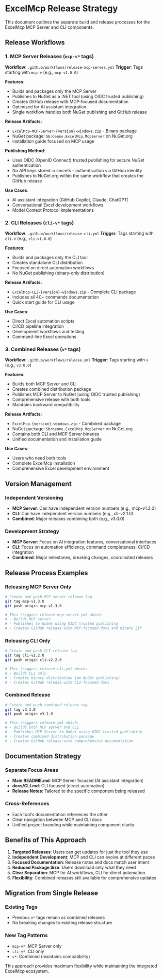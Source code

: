 # ExcelMcp Release Strategy

This document outlines the separate build and release processes for the ExcelMcp MCP Server and CLI components.

## Release Workflows

### 1. MCP Server Releases (`mcp-v*` tags)

**Workflow**: `.github/workflows/release-mcp-server.yml`
**Trigger**: Tags starting with `mcp-v` (e.g., `mcp-v1.0.0`)

**Features**:

- Builds and packages only the MCP Server
- Publishes to NuGet as a .NET tool (using OIDC trusted publishing)
- Creates GitHub release with MCP-focused documentation
- Optimized for AI assistant integration
- Single workflow handles both NuGet publishing and GitHub release

**Release Artifacts**:

- `ExcelMcp-MCP-Server-{version}-windows.zip` - Binary package
- NuGet package: `Sbroenne.ExcelMcp.McpServer` on NuGet.org
- Installation guide focused on MCP usage

**Publishing Method**:
- Uses OIDC (OpenID Connect) trusted publishing for secure NuGet authentication
- No API keys stored in secrets - authentication via GitHub identity
- Publishes to NuGet.org within the same workflow that creates the GitHub release

**Use Cases**:

- AI assistant integration (GitHub Copilot, Claude, ChatGPT)
- Conversational Excel development workflows
- Model Context Protocol implementations

### 2. CLI Releases (`cli-v*` tags)

**Workflow**: `.github/workflows/release-cli.yml`
**Trigger**: Tags starting with `cli-v` (e.g., `cli-v1.0.0`)

**Features**:

- Builds and packages only the CLI tool
- Creates standalone CLI distribution
- Focused on direct automation workflows
- No NuGet publishing (binary-only distribution)

**Release Artifacts**:

- `ExcelMcp-CLI-{version}-windows.zip` - Complete CLI package
- Includes all 40+ commands documentation
- Quick start guide for CLI usage

**Use Cases**:

- Direct Excel automation scripts
- CI/CD pipeline integration
- Development workflows and testing
- Command-line Excel operations

### 3. Combined Releases (`v*` tags)

**Workflow**: `.github/workflows/release.yml`
**Trigger**: Tags starting with `v` (e.g., `v3.0.0`)

**Features**:

- Builds both MCP Server and CLI
- Creates combined distribution package
- Publishes MCP Server to NuGet (using OIDC trusted publishing)
- Comprehensive release with both tools
- Maintains backward compatibility

**Release Artifacts**:

- `ExcelMcp-{version}-windows.zip` - Combined package
- NuGet package: `Sbroenne.ExcelMcp.McpServer` on NuGet.org
- Contains both CLI and MCP Server binaries
- Unified documentation and installation guide

**Use Cases**:

- Users who need both tools
- Complete ExcelMcp installation
- Comprehensive Excel development environment

## Version Management

### Independent Versioning

- **MCP Server**: Can have independent version numbers (e.g., mcp-v1.2.0)
- **CLI**: Can have independent version numbers (e.g., cli-v2.1.0)
- **Combined**: Major releases combining both (e.g., v3.0.0)

### Development Strategy

- **MCP Server**: Focus on AI integration features, conversational interfaces
- **CLI**: Focus on automation efficiency, command completeness, CI/CD integration
- **Combined**: Major milestones, breaking changes, coordinated releases

## Release Process Examples

### Releasing MCP Server Only

```bash
# Create and push MCP server release tag
git tag mcp-v1.3.0
git push origin mcp-v1.3.0

# This triggers release-mcp-server.yml which:
# - Builds MCP server
# - Publishes to NuGet using OIDC trusted publishing
# - Creates GitHub release with MCP-focused docs and binary ZIP
```

### Releasing CLI Only

```bash
# Create and push CLI release tag
git tag cli-v2.2.0
git push origin cli-v2.2.0

# This triggers release-cli.yml which:
# - Builds CLI only
# - Creates binary distribution (no NuGet publishing)
# - Creates GitHub release with CLI-focused docs
```

### Combined Release

```bash
# Create and push combined release tag
git tag v3.1.0
git push origin v3.1.0

# This triggers release.yml which:
# - Builds both MCP server and CLI
# - Publishes MCP Server to NuGet using OIDC trusted publishing
# - Creates combined distribution package
# - Creates GitHub release with comprehensive documentation
```

## Documentation Strategy

### Separate Focus Areas

- **Main README.md**: MCP Server focused (AI assistant integration)
- **docs/CLI.md**: CLI focused (direct automation)
- **Release Notes**: Tailored to the specific component being released

### Cross-References

- Each tool's documentation references the other
- Clear navigation between MCP and CLI docs
- Unified project branding while maintaining component clarity

## Benefits of This Approach

1. **Targeted Releases**: Users can get updates for just the tool they use
2. **Independent Development**: MCP and CLI can evolve at different paces
3. **Focused Documentation**: Release notes and docs match user intent
4. **Reduced Package Size**: Users download only what they need
5. **Clear Separation**: MCP for AI workflows, CLI for direct automation
6. **Flexibility**: Combined releases still available for comprehensive updates

## Migration from Single Release

### Existing Tags

- Previous `v*` tags remain as combined releases
- No breaking changes to existing release structure

### New Tag Patterns

- `mcp-v*`: MCP Server only
- `cli-v*`: CLI only  
- `v*`: Combined (maintains compatibility)

This approach provides maximum flexibility while maintaining the integrated ExcelMcp ecosystem.
